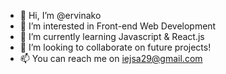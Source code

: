 - 👋 Hi, I’m @ervinako
- 👀 I’m interested in Front-end Web Development
- 🌱 I’m currently learning Javascript & React.js
- 💞️ I’m looking to collaborate on future projects!
- 📫 You can reach me on iejsa29@gmail.com

<!---
ervinako/ervinako is a ✨ special ✨ repository because its `README.md` (this file) appears on your GitHub profile.
You can click the Preview link to take a look at your changes.
--->
